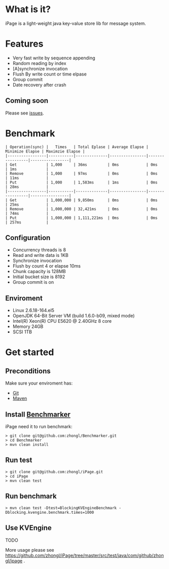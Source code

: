 # What is it?

iPage is a light-weight java key-value store lib for message system.

# Features

* Very fast write by sequence appending
* Random reading by index
* [A]synchronize invocation
* Flush By write count or time elpase
* Group commit
* Date recovery after crash

## Coming soon

Please see [issues](https://github.com/zhongl/iPage/issues?sort=created&direction=desc&state=open&page=1).

# Benchmark

    | Operation(sync) |   Times   | Total Eplase | Average Elapse | Minimize Elapse | Maximzie Elapse |
    |-----------------|-----------|--------------|----------------|-----------------|-----------------|
    | Get             | 1,000     | 36ms         | 0ms            | 0ms             | 1ms             |
    | Remove          | 1,000     | 97ms         | 0ms            | 0ms             | 11ms            |
    | Put             | 1,000     | 1,583ms      | 1ms            | 0ms             | 28ms            |
    |-----------------|-----------|--------------|----------------|-----------------|-----------------|
    | Get             | 1,000,000 | 9,850ms      | 0ms            | 0ms             | 25ms            |
    | Remove          | 1,000,000 | 32,421ms     | 0ms            | 0ms             | 74ms            |
    | Put             | 1,000,000 | 1,111,221ms  | 0ms            | 0ms             | 257ms           |

## Configuration

* Concurrency threads is 8
* Read and write data is 1KB
* Synchronize invocation
* Flush by count 4 or elapse 10ms
* Chunk capacity is 128MB
* Initial bucket size is 8192
* Group commit is on

## Enviroment

* Linux 2.6.18-164.el5
* OpenJDK 64-Bit Server VM (build 1.6.0-b09, mixed mode)
* Intel(R) Xeon(R) CPU E5620  @ 2.40GHz 8 core
* Memory 24GB
* SCSI 1TB

# Get started

## Preconditions

Make sure your enviroment has:

* [Git](http://git-scm.com/)
* [Maven](http://maven.apache.org/)

## Install [Benchmarker](https://github.com/zhongl/Benchmarker)

iPage need it to run benchmark:

    > git clone git@github.com:zhongl/Benchmarker.git
    > cd Benchmarker
    > mvn clean install

## Run test

    > git clone git@github.com:zhongl/iPage.git
    > cd iPage
    > mvn clean test

## Run benchmark

    > mvn clean test -Dtest=BlockingKVEngineBenchmark -Dblocking.kvengine.benchmark.times=1000

## Use KVEngine

TODO

More usage please see <https://github.com/zhongl/iPage/tree/master/src/test/java/com/github/zhongl/ipage> .